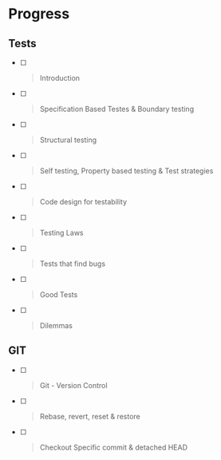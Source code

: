 # Progress

## Tests
- [ ] > Introduction
- [ ] > Specification Based Testes & Boundary testing
- [ ] > Structural testing
- [ ] > Self testing, Property based testing & Test strategies
- [ ] > Code design for testability
- [ ] > Testing Laws
- [ ] > Tests that find bugs
- [ ] > Good Tests
- [ ] > Dilemmas

## GIT
- [ ] > Git - Version Control
- [ ] > Rebase, revert, reset & restore
- [ ] > Checkout Specific commit & detached HEAD
